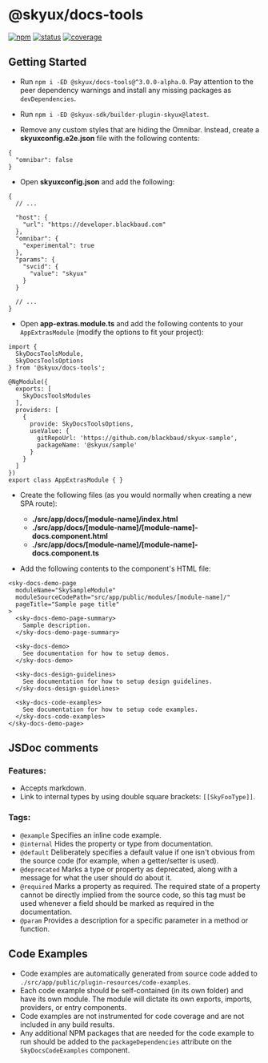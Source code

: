 # @skyux/docs-tools

[![npm](https://img.shields.io/npm/v/@skyux/docs-tools.svg)](https://www.npmjs.com/package/@skyux/docs-tools)
[![status](https://travis-ci.org/blackbaud/skyux-docs-tools.svg?branch=master)](https://travis-ci.org/blackbaud/skyux-docs-tools)
[![coverage](https://codecov.io/gh/blackbaud/skyux-docs-tools/branch/master/graphs/badge.svg?branch=master)](https://codecov.io/gh/blackbaud/skyux-docs-tools/branch/master)

## Getting Started

- Run `npm i -ED @skyux/docs-tools@^3.0.0-alpha.0`. Pay attention to the peer dependency warnings and install any missing packages as `devDependencies`.

- Run `npm i -ED @skyux-sdk/builder-plugin-skyux@latest`.

- Remove any custom styles that are hiding the Omnibar. Instead, create a **skyuxconfig.e2e.json** file with the following contents:
```
{
  "omnibar": false
}
```

- Open **skyuxconfig.json** and add the following:
```
{
  // ...

  "host": {
    "url": "https://developer.blackbaud.com"
  },
  "omnibar": {
    "experimental": true
  },
  "params": {
    "svcid": {
      "value": "skyux"
    }
  }

  // ...
}
```

- Open **app-extras.module.ts** and add the following contents to your `AppExtrasModule` (modify the options to fit your project):

```
import {
  SkyDocsToolsModule,
  SkyDocsToolsOptions
} from '@skyux/docs-tools';

@NgModule({
  exports: [
    SkyDocsToolsModules
  ],
  providers: [
    {
      provide: SkyDocsToolsOptions,
      useValue: {
        gitRepoUrl: 'https://github.com/blackbaud/skyux-sample',
        packageName: '@skyux/sample'
      }
    }
  ]
})
export class AppExtrasModule { }
```

- Create the following files (as you would normally when creating a new SPA route):
  - **./src/app/docs/[module-name]/index.html**
  - **./src/app/docs/[module-name]/[module-name]-docs.component.html**
  - **./src/app/docs/[module-name]/[module-name]-docs.component.ts**

- Add the following contents to the component's HTML file:
```
<sky-docs-demo-page
  moduleName="SkySampleModule"
  moduleSourceCodePath="src/app/public/modules/[module-name]/"
  pageTitle="Sample page title"
>
  <sky-docs-demo-page-summary>
    Sample description.
  </sky-docs-demo-page-summary>

  <sky-docs-demo>
    See documentation for how to setup demos.
  </sky-docs-demo>

  <sky-docs-design-guidelines>
    See documentation for how to setup design guidelines.
  </sky-docs-design-guidelines>

  <sky-docs-code-examples>
    See documentation for how to setup code examples.
  </sky-docs-code-examples>
</sky-docs-demo-page>
```

## JSDoc comments

### Features:
- Accepts markdown.
- Link to internal types by using double square brackets: `[[SkyFooType]]`.

### Tags:
- `@example` Specifies an inline code example.
- `@internal` Hides the property or type from documentation.
- `@default` Deliberately specifies a default value if one isn't obvious from the source code (for example, when a getter/setter is used).
- `@deprecated` Marks a type or property as deprecated, along with a message for what the user should do about it.
- `@required` Marks a property as required. The required state of a property cannot be directly implied from the source code, so this tag must be used whenever a field should be marked as required in the documentation.
- `@param` Provides a description for a specific parameter in a method or function.

## Code Examples
- Code examples are automatically generated from source code added to `./src/app/public/plugin-resources/code-examples`.
- Each code example should be self-contained (in its own folder) and have its own module. The module will dictate its own exports, imports, providers, or entry components.
- Code examples are not instrumented for code coverage and are not included in any build results.
- Any additional NPM packages that are needed for the code example to run should be added to the `packageDependencies` attribute on the `SkyDocsCodeExamples` component.
